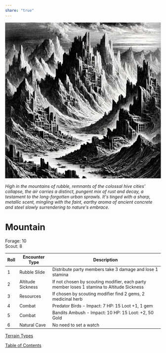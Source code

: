 ```yaml
---  
share: "true"  
---  
```

  
  
![mountain](./mountain.png)  
  
*High in the mountains of rubble, remnants of the colossal hive cities' collapse, the air carries a distinct, pungent mix of rust and decay, a testament to the long-forgotten urban sprawls. It's tinged with a sharp, metallic scent, mingling with the faint, earthy aroma of ancient concrete and steel slowly surrendering to nature's embrace.*  
  
# Mountain  
  
Forage: 10  
Scout: 8  
  
| Roll | Encounter Type | Description |  
| ---- | ---- | ---- |  
| 1 | Rubble Slide | Distribute party members take 3 damage and lose 1 stamina |  
| 2 | Altitude Sickness | If not chosen by scouting modifier, each party member loses 1 stamina to Altitude Sickness |  
| 3 | Resources | If chosen by scouting modifier find 2 gems, 2 medicinal herb |  
| 4 | Combat | Predator Birds - Impact: 7 HP: 15 Loot +1, 1 gem |  
| 5 | Combat | Bandits Ambush - Impact: 10 HP: 15 Loot: +2, 50 Gold |  
| 6 | Natural Cave | No need to set a watch |  
  
[Terrain Types](./Terrain%20Types.html)  
  
[Table of Contents](./Table%20of%20Contents.html)  
